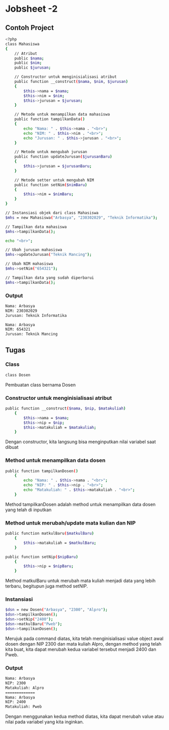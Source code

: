 
# Jobsheet -2
## Contoh Project
```sh
<?php
class Mahasiswa
{
    // Atribut
    public $nama;
    public $nim;
    public $jurusan;

    // Constructor untuk menginisialisasi atribut
    public function __construct($nama, $nim, $jurusan)
    {
        $this->nama = $nama;
        $this->nim = $nim;
        $this->jurusan = $jurusan;
    }

    // Metode untuk menampilkan data mahasiswa
    public function tampilkanData()
    {
        echo "Nama: " . $this->nama . "<br>";
        echo "NIM: " . $this->nim . "<br>";
        echo "Jurusan: " . $this->jurusan . "<br>";
    }

    // Metode untuk mengubah jurusan
    public function updateJurusan($jurusanBaru)
    {
        $this->jurusan = $jurusanBaru;
    }

    // Metode setter untuk mengubah NIM
    public function setNim($nimBaru)
    {
        $this->nim = $nimBaru;
    }
}

// Instansiasi objek dari class Mahasiswa
$mhs = new Mahasiswa("Arbasya", "230302029", "Teknik Informatika");

// Tampilkan data mahasiswa
$mhs->tampilkanData();

echo "<br>";

// Ubah jurusan mahasiswa
$mhs->updateJurusan("Teknik Mancing");

// Ubah NIM mahasiswa
$mhs->setNim("654321");

// Tampilkan data yang sudah diperbarui
$mhs->tampilkanData();
```

### Output
```sh
Nama: Arbasya
NIM: 230302029
Jurusan: Teknik Informatika

Nama: Arbasya
NIM: 654321
Jurusan: Teknik Mancing
```
## Tugas
### Class
```sh
class Dosen
```
Pembuatan class bernama Dosen

### Constructor untuk menginisialisasi atribut
```sh
public function __construct($nama, $nip, $matakuliah)
    {
        $this->nama = $nama;
        $this->nip = $nip;
        $this->matakuliah = $matakuliah;
    }
```
Dengan constructor, kita langsung bisa menginputkan nilai variabel saat dibuat

### Method untuk menampilkan data dosen
```sh
public function tampilkanDosen()
    {
        echo "Nama: " . $this->nama . "<br>";
        echo "NIP: " . $this->nip . "<br>";
        echo "Matakuliah: " . $this->matakuliah . "<br>";
    }

```
Method tampilkanDosen adalah method untuk menampilkan data dosen yang telah di inputkan

### Method untuk merubah/update mata kulian dan NIP
```sh
public function matkulBaru($matkulBaru)
    {
        $this->matakuliah = $matkulBaru;
    }

public function setNip($nipBaru)
    {
        $this->nip = $nipBaru;
    }
```

Method matkulBaru untuk merubah mata kuliah menjadi data yang lebih terbaru, begitupun juga method setNIP.

### Instansiasi
```sh
$dsn = new Dosen("Arbasya", "2300", "Alpro");
$dsn->tampilkanDosen();
$dsn->setNip("2400");
$dsn->matkulBaru("Pweb");
$dsn->tampilkanDosen();

```
Merujuk pada command diatas, kita telah menginisialisasi value object awal dosen dengan NIP 2300 dan mata kuliah Alpro, dengan method yang telah kita buat, kita dapat merubah kedua variabel tersebut menjadi 2400 dan Pweb.

### Output
```sh
Nama: Arbasya
NIP: 2300
Matakuliah: Alpro
=============
Nama: Arbasya
NIP: 2400
Matakuliah: Pweb
```
Dengan menggunakan kedua method diatas, kita dapat merubah value atau nilai pada variabel yang kita inginkan.


